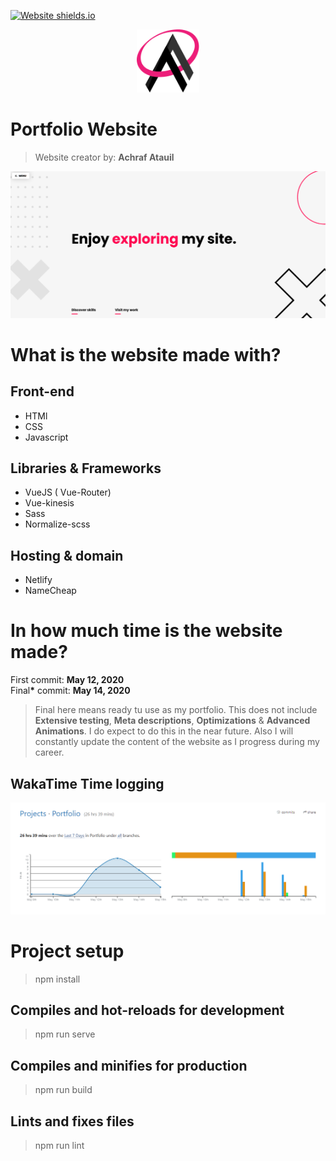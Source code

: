 [![Website shields.io](https://img.shields.io/website-up-down-green-red/http/shields.io.svg)](http://shields.io/)

<p align="center">
  <img width="100" src="./readme-assets/Portfolio-logo.svg">
</p>

# Portfolio Website

> Website creator by: **Achraf Atauil**

<img src="./readme-assets/screenshot.png">

# What is the website made with?
## Front-end

* HTMl
* CSS
* Javascript
  
## Libraries & Frameworks

* VueJS ( Vue-Router)
* Vue-kinesis
* Sass
* Normalize-scss

## Hosting & domain

* Netlify
* NameCheap

# In how much time is the website made?

First commit: **May 12, 2020** <br>
Final<b>*</b> commit: **May 14, 2020**

>  Final here means ready tu use as my portfolio. This does not include **Extensive testing**, **Meta descriptions**, **Optimizations**  & **Advanced Animations**. I do expect to do this in the near future. Also I will constantly update the content of the website as I progress during my career.

## WakaTime Time logging

<p align="center">
  <img src="./readme-assets/wakatime.png">
</p>


# Project setup
> npm install

## Compiles and hot-reloads for development
   
> npm run serve

## Compiles and minifies for production
  
> npm run build

## Lints and fixes files
   
>npm run lint









